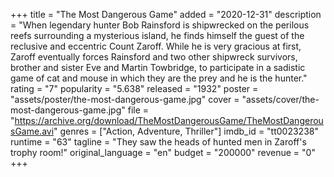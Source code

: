 +++
title = "The Most Dangerous Game"
added = "2020-12-31"
description = "When legendary hunter Bob Rainsford is shipwrecked on the perilous reefs surrounding a mysterious island, he finds himself the guest of the reclusive and eccentric Count Zaroff. While he is very gracious at first, Zaroff eventually forces Rainsford and two other shipwreck survivors, brother and sister Eve and Martin Towbridge, to participate in a sadistic game of cat and mouse in which they are the prey and he is the hunter."
rating = "7"
popularity = "5.638"
released = "1932"
poster = "assets/poster/the-most-dangerous-game.jpg"
cover = "assets/cover/the-most-dangerous-game.jpg"
file = "https://archive.org/download/TheMostDangerousGame/TheMostDangerousGame.avi"
genres = ["Action, Adventure, Thriller"]
imdb_id = "tt0023238"
runtime = "63"
tagline = "They saw the heads of hunted men in Zaroff's trophy room!"
original_language = "en"
budget = "200000"
revenue = "0"
+++